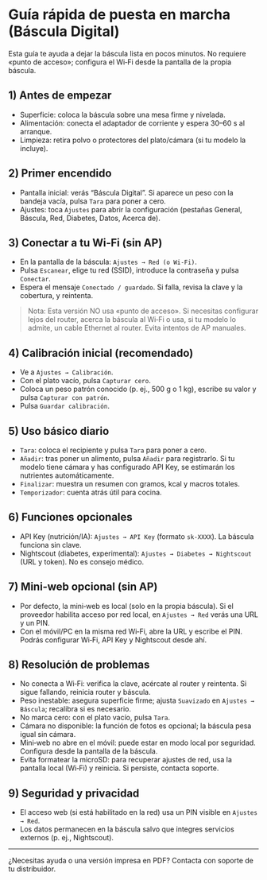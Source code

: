 # Guía rápida de puesta en marcha (Báscula Digital)

Esta guía te ayuda a dejar la báscula lista en pocos minutos. No requiere «punto de acceso»; configura el Wi‑Fi desde la pantalla de la propia báscula.

## 1) Antes de empezar
- Superficie: coloca la báscula sobre una mesa firme y nivelada.
- Alimentación: conecta el adaptador de corriente y espera 30–60 s al arranque.
- Limpieza: retira polvo o protectores del plato/cámara (si tu modelo la incluye).

## 2) Primer encendido
- Pantalla inicial: verás “Báscula Digital”. Si aparece un peso con la bandeja vacía, pulsa `Tara` para poner a cero.
- Ajustes: toca `Ajustes` para abrir la configuración (pestañas General, Báscula, Red, Diabetes, Datos, Acerca de).

## 3) Conectar a tu Wi‑Fi (sin AP)
- En la pantalla de la báscula: `Ajustes → Red (o Wi‑Fi)`.
- Pulsa `Escanear`, elige tu red (SSID), introduce la contraseña y pulsa `Conectar`.
- Espera el mensaje `Conectado / guardado`. Si falla, revisa la clave y la cobertura, y reintenta.

> Nota: Esta versión NO usa «punto de acceso». Si necesitas configurar lejos del router, acerca la báscula al Wi‑Fi o usa, si tu modelo lo admite, un cable Ethernet al router. Evita intentos de AP manuales.

## 4) Calibración inicial (recomendado)
- Ve a `Ajustes → Calibración`.
- Con el plato vacío, pulsa `Capturar cero`.
- Coloca un peso patrón conocido (p. ej., 500 g o 1 kg), escribe su valor y pulsa `Capturar con patrón`.
- Pulsa `Guardar calibración`.

## 5) Uso básico diario
- `Tara`: coloca el recipiente y pulsa `Tara` para poner a cero.
- `Añadir`: tras poner un alimento, pulsa `Añadir` para registrarlo. Si tu modelo tiene cámara y has configurado API Key, se estimarán los nutrientes automáticamente.
- `Finalizar`: muestra un resumen con gramos, kcal y macros totales.
- `Temporizador`: cuenta atrás útil para cocina.

## 6) Funciones opcionales
- API Key (nutrición/IA): `Ajustes → API Key` (formato `sk-XXXX`). La báscula funciona sin clave.
- Nightscout (diabetes, experimental): `Ajustes → Diabetes → Nightscout` (URL y token). No es consejo médico.

## 7) Mini‑web opcional (sin AP)
- Por defecto, la mini‑web es local (solo en la propia báscula). Si el proveedor habilita acceso por red local, en `Ajustes → Red` verás una URL y un PIN.
- Con el móvil/PC en la misma red Wi‑Fi, abre la URL y escribe el PIN. Podrás configurar Wi‑Fi, API Key y Nightscout desde ahí.

## 8) Resolución de problemas
- No conecta a Wi‑Fi: verifica la clave, acércate al router y reintenta. Si sigue fallando, reinicia router y báscula.
- Peso inestable: asegura superficie firme; ajusta `Suavizado` en `Ajustes → Báscula`; recalibra si es necesario.
- No marca cero: con el plato vacío, pulsa `Tara`.
- Cámara no disponible: la función de fotos es opcional; la báscula pesa igual sin cámara.
- Mini‑web no abre en el móvil: puede estar en modo local por seguridad. Configura desde la pantalla de la báscula.
- Evita formatear la microSD: para recuperar ajustes de red, usa la pantalla local (Wi‑Fi) y reinicia. Si persiste, contacta soporte.

## 9) Seguridad y privacidad
- El acceso web (si está habilitado en la red) usa un PIN visible en `Ajustes → Red`.
- Los datos permanecen en la báscula salvo que integres servicios externos (p. ej., Nightscout).

---
¿Necesitas ayuda o una versión impresa en PDF? Contacta con soporte de tu distribuidor.

